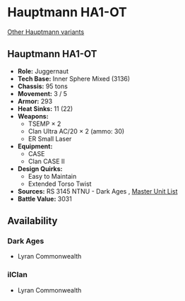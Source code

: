 # Hauptmann HA1-OT 

[Other Hauptmann variants](../hauptmann.md) 

## Hauptmann HA1-OT 

- **Role:** Juggernaut 
- **Tech Base:** Inner Sphere Mixed (3136) 
- **Chassis:** 95 tons 
- **Movement:** 3 / 5 
- **Armor:** 293 
- **Heat Sinks:** 11 (22) 
- **Weapons:** 
  - TSEMP × 2 
  - Clan Ultra AC/20 × 2 (ammo: 30) 
  - ER Small Laser 
- **Equipment:** 
  - CASE 
  - Clan CASE II 
- **Design Quirks:** 
  - Easy to Maintain 
  - Extended Torso Twist 
- **Sources:** RS 3145 NTNU - Dark Ages , [Master Unit List](http://masterunitlist.info/Unit/Details/6837) 
- **Battle Value:** 3031 

## Availability 

### Dark Ages 

- Lyran Commonwealth 

### ilClan 

- Lyran Commonwealth 


